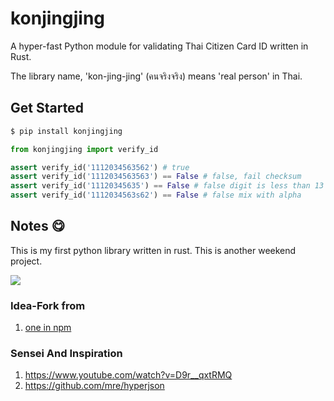 # konjingjing
A hyper-fast Python module for validating Thai Citizen Card ID written in Rust.

The library name, 'kon-jing-jing' (คนจริงจริง) means 'real person' in Thai.

## Get Started
```bash
$ pip install konjingjing
```

```python
from konjingjing import verify_id

assert verify_id('1112034563562') # true
assert verify_id('1112034563563') == False # false, fail checksum
assert verify_id('11120345635') == False # false digit is less than 13
assert verify_id('1112034563s62') == False # false mix with alpha
```

## Notes 😋
This is my first python library written in rust. This is another weekend project. 

![](https://i.imgflip.com/4p243t.jpg)


### Idea-Fork from
1. [one in npm](https://github.com/jukbot/thai-citizen-id-validator)

### Sensei And Inspiration
1. https://www.youtube.com/watch?v=D9r__qxtRMQ
2. https://github.com/mre/hyperjson
